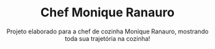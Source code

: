 <h1 align="center">Chef Monique Ranauro</h1>

<p align="center">Projeto elaborado para a chef de cozinha Monique Ranauro, mostrando toda sua trajetória na cozinha!</p>
